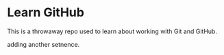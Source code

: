 # Learn GitHub
This is a throwaway repo used to learn about working with Git and GitHub.







adding another setnence. 

